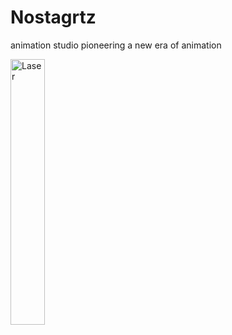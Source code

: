 # Nostagrtz

animation studio pioneering a new era of animation

<img src="https://i.pinimg.com/originals/31/43/e4/3143e4572edc38823735ad82ec71d617.gif" alt="Laser" style="width:33%;">
